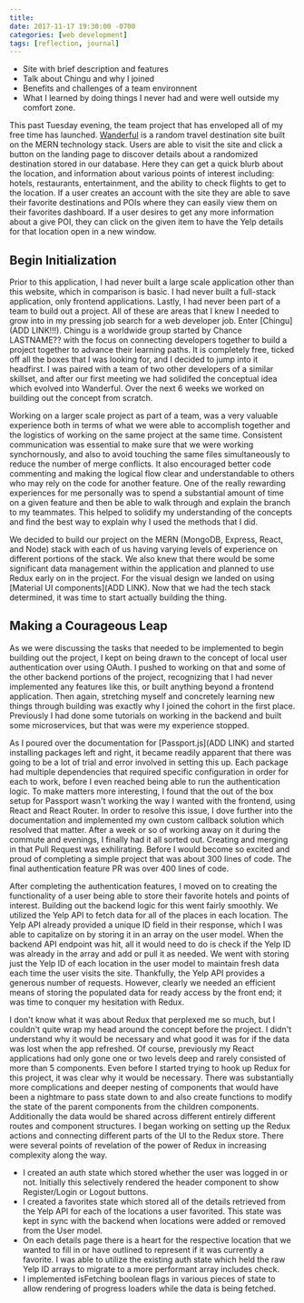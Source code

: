 ```yaml
---
title: 
date: 2017-11-17 19:30:00 -0700
categories: [web development]
tags: [reflection, journal]
---
```

* Site with brief description and features
* Talk about Chingu and why I joined
* Benefits and challenges of a team environnent
* What I learned by doing things I never had and were well outside my comfort zone.

This past Tuesday evening, the team project that has enveloped all of my free time has launched. [Wanderful](http://www.wanderful-travel.com) is a random travel destination site built on the MERN technology stack. Users are able to visit the site and click a button on the landing page to discover details about a randomized destination stored in our database. Here they can get a quick blurb about the location, and information about various points of interest including: hotels, restaurants, entertainment, and the ability to check flights to get to the location. If a user creates an account with the site they are able to save their favorite destinations and POIs where they can easily view them on their favorites dashboard. If a user desires to get any more information about a give POI, they can click on the given item to have the Yelp details for that location open in a new window.

## Begin Initialization

Prior to this application, I had never built a large scale application other than this website, which in comparison is basic. I had never built a full-stack application, only frontend applications. Lastly, I had never been part of a team to build out a project. All of these are areas that I knew I needed to grow into in my pressing job search for a web developer job. Enter [Chingu](ADD LINK!!!). Chingu is a worldwide group started by Chance LASTNAME?? with the focus on connecting developers together to build a project together to advance their learning paths. It is completely free, ticked off all the boxes that I was looking for, and I decided to jump into it headfirst. I was paired with a team of two other developers of a similar skillset, and after our first meeting we had solidifed the conceptual idea which evolved into Wanderful. Over the next 6 weeks we worked on building out the concept from scratch.

Working on a larger scale project as part of a team, was a very valuable experience both in terms of what we were able to accomplish together and the logistics of working on the same project at the same time. Consistent communication was essential to make sure that we were working synchornously, and also to avoid touching the same files simultaneously to reduce the number of merge conflicts. It also encouraged better code commenting and making the logical flow clear and understandable to others who may rely on the code for another feature. One of the really rewarding experiences for me personally was to spend a substantial amount of time on a given feature and then be able to walk through and explain the branch to my teammates. This helped to solidify my understanding of the concepts and find the best way to explain why I used the methods that I did.

We decided to build our project on the MERN (MongoDB, Express, React, and Node) stack with each of us having varying levels of experience on different portions of the stack. We also knew that there would be some significant data management within the application and planned to use Redux early on in the project. For the visual design we landed on using [Material UI components](ADD LINK). Now that we had the tech stack determined, it was time to start actually building the thing.

## Making a Courageous Leap

As we were discussing the tasks that needed to be implemented to begin building out the project, I kept on being drawn to the concept of local user authentication over using OAuth. I pushed to working on that and some of the other backend portions of the project, recognizing that I had never implemented any features like this, or built anything beyond a frontend application. Then again, stretching myself and concretely learning new things through building was exactly why I joined the cohort in the first place. Previously I had done some tutorials on working in the backend and built some microservices, but that was were my experience stopped.

As I poured over the documentation for [Passport.js](ADD LINK) and started installing packages left and right, it became readily apparent that there was going to be a lot of trial and error involved in setting this up. Each package had multiple dependencies that required specific configuration in order for each to work, before I even reached being able to run the authentication logic. To make matters more interesting, I found that the out of the box setup for Passport wasn't working the way I wanted with the frontend, using React and React Router. In order to resolve this issue, I dove further into the documentation and implemented my own custom callback solution which resolved that matter. After a week or so of working away on it during the commute and evenings, I finally had it all sorted out. Creating and merging in that Pull Request was exhilirating. Before I would become so excited and proud of completing a simple project that was about 300 lines of code. The final authentication feature PR was over 400 lines of code.

After completing the authentication features, I moved on to creating the functionality of a user being able to store their favorite hotels and points of interest. Building out the backend logic for this went fairly smoothly. We utilized the Yelp API to fetch data for all of the places in each location. The Yelp API already provided a unique ID field in their response, which I was able to capitalize on by storing it in an array on the user model. When the backend API endpoint was hit, all it would need to do is check if the Yelp ID was already in the array and add or pull it as needed. We went with storing just the Yelp ID of each location in the user model to maintain fresh data each time the user visits the site. Thankfully, the Yelp API provides a generous number of requests. However, clearly we needed an efficient means of storing the populated data for ready access by the front end; it was time to conquer my hesitation with Redux.

I don't know what it was about Redux that perplexed me so much, but I couldn't quite wrap my head around the concept before the project. I didn't understand why it would be necessary and what good it was for if the data was lost when the app refreshed. Of course, previously my React applications had only gone one or two levels deep and rarely consisted of more than 5 components. Even before I started trying to hook up Redux for this project, it was clear why it would be necessary. There was substantially more complications and deeper nesting of components that would have been a nightmare to pass state down to and also create functions to modify the state of the parent components from the children components. Additionally the data would be shared across different entirely different routes and component structures. I began working on setting up the Redux actions and connecting different parts of the UI to the Redux store. There were several points of revelation of the power of Redux in increasing complexity along the way.

* I created an auth state which stored whether the user was logged in or not. Initially this selectively rendered the header component to show Register/Login or Logout buttons.
* I created a favorites state which stored all of the details retrieved from the Yelp API for each of the locations a user favorited. This state was kept in sync with the backend when locations were added or removed from the User model.
* On each details page there is a heart for the respective location that we wanted to fill in or have outlined to represent if it was currently a favorite. I was able to utilize the existing auth state which held the raw Yelp ID arrays to migrate to a more performant array includes check.
* I implemented isFetching boolean flags in various pieces of state to allow rendering of progress loaders while the data is being fetched. 